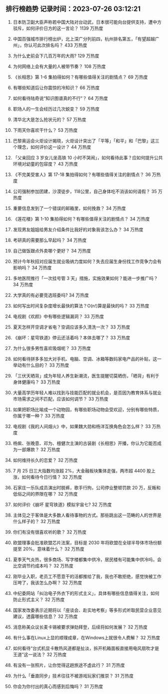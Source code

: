 
## 排行榜趋势 记录时间：2023-07-26 03:12:21
  
  1. 日本防卫副大臣声称若中国大陆对台动武，日本很可能向台提供支持，遭中方驳斥，如何评价日方的这一言论？ 1139 万热度
    
  2. 中国百强城市排行榜出炉，北上深广分列前四，杭州排名第五，「有望超越广州」，你认可此次排名吗？ 433 万热度
    
  3. 为什么史前会下几百万年的大雨? 129 万热度
    
  4. 为何网络上会有大量的人被带节奏？ 108 万热度
    
  5. 《长相思》第 1-6 集拍得如何？有哪些值得关注的剧情点？ 69 万热度
    
  6. 有哪些知道后让你震惊的冷知识？ 66 万热度
    
  7. 如何看待陆奇说“知识图谱真的不行”？ 64 万热度
    
  8. 职场人的一生会经历过几次蜕变？ 59 万热度
    
  9. 清华北大是怎么抢状元的？ 57 万热度
    
  10. 下雨天你喜欢干什么？ 53 万热度
    
  11. 巴黎奥运会火炬设计揭晓，火炬设计突出了「平等」「和平」和「巴黎」这三个理念，如何评价这一设计？ 44 万热度
    
  12. 「父亲回应 3 岁女儿坐高铁 10 小时不哭闹」，如何看待此事？应如何提升公共环境对幼童的包容度？ 43 万热度
    
  13. 《不完美受害人》第 17-18 集拍得如何？有哪些值得关注的剧情点？ 36 万热度
    
  14. 公司强制参加团建，沙漠徒步，118公里，自己身体吃不消该如何请假？ 35 万热度
    
  15. 重要信息发到了一个错误的邮箱里，如何挽救？ 34 万热度
    
  16. 《莲花楼》第 1-10 集拍得如何？有哪些值得关注的剧情点？ 34 万热度
    
  17. 发现男友姐姐给男友介绍条件比我好的对象我该怎么办？ 34 万热度
    
  18. 考研真的需要那么早起吗？ 34 万热度
    
  19. 自己做饭跟点外卖哪个更好？ 34 万热度
    
  20. 预计今年秋招对应届生就业吸纳力度如何？失去应届生身份找工作竞争力会有影响吗？ 34 万热度
    
  21. 多地医院推行「一次挂号管 3 天」措施，实施效果如何？能进一步推广吗？ 34 万热度
    
  22. 大学真的有必要竞选班委吗? 34 万热度
    
  23. 如何写出时间复杂度增长最快的算法？O(n!)算是最快的吗？ 33 万热度
    
  24. 电视剧《欢颜》中有哪些逻辑漏洞？ 33 万热度
    
  25. 夏天怎样开空调才省电？空调应该多久清洗一次？ 33 万热度
    
  26. 《崩坏：星穹铁道》停云还活着吗？本体去哪了？ 33 万热度
    
  27. 为什么很多男性喜欢吸烟呢？ 33 万热度
    
  28. 如何看待拼多多加大对手机、电脑、空调、冰箱等数码家电产品的补贴，这一举动有什么目的？ 33 万热度
    
  29. 「三伏天晒背」成为年轻人养生新潮流，医生提醒切莫晒伤，「晒背」有利于身体健康吗？ 33 万热度
    
  30. 大量高学历年轻人难以找到与技能匹配的就业机会，是否因为教育体系与就业市场需求之间不匹配，应该如何调节？ 33 万热度
    
  31. 如果把职场比喻成一个动物园，有哪些职场动物会受欢迎，分别有哪些特质，你属于哪一种？ 33 万热度
    
  32. 电视剧《我的人间烟火》中，如果魏大勋和杨洋互换角色会怎么样？ 33 万热度
    
  33. 杨紫、张晚意、邓为、檀健次主演的古装剧《长相思》开播，你认为它能否成为一部爆款？ 32 万热度
    
  34. 如何维持长久的恋爱？ 32 万热度
    
  35. 7 月 25 日三大指数均涨超 2%，大金融板块集体走强，两市超 4400 股上涨，如何看待今日行情？ 32 万热度
    
  36. 石家庄一乐队成员演出时脱裤，歌手行拘，公司停业整顿罚款 20 万，反叛和低俗之间的界限在哪？ 32 万热度
    
  37. 如何评价《崩坏 星穹铁道》模拟宇宙七? 32 万热度
    
  38. 主体见之于客体是大多数人看待事物的方式。那些跳出这一范畴的人的世界是什么样子的？ 32 万热度
    
  39. 你们有没有很喜欢听的歌？ 32 万热度
    
  40. 欧盟理事会批准欧盟芯片法案，目标是 2030 年将欧盟在全球半导体市场份额提至 20%，意味着什么？ 32 万热度
    
  41. 夏季天气炎热，很多商场、写字楼都集中供冷，居民楼有可能集中供冷吗，会比空调节约成本吗？ 32 万热度
    
  42. 刚毕业入职，老员工不愿意干的活都推给了我，我也不敢拒绝，感觉快被工作压垮了，我该怎么办啊？ 32 万热度
    
  43. 中纪委网站「纠治电子外衣下的形式主义」，具体有哪些信息值得关注，如何防止形式主义？ 32 万热度
    
  44. 国家发改委表示近期将以「座谈会、赴实地考察」等多形式听取民营企业意见建议，透露哪些信息？ 32 万热度
    
  45. 消息称美众议长麦卡锡被要求弹劾拜登，后续将如何发展？ 32 万热度
    
  46. 有什么事在Linux上显的顺理成章，在Windows上就很令人费解？ 32 万热度
    
  47. 如何看待“台式机显卡散热风道都是扯淡，拆开机箱面板直接用电风扇吹才是王道”这一说法？ 32 万热度
    
  48. 有没有一张照片，让你觉得这趟旅途不虚此行？ 31 万热度
    
  49. 为什么「垂直同步」技术往往不被游戏玩家们推崇？ 31 万热度
    
  50. 你会为你付出的真心而感到后悔吗？ 31 万热度
    